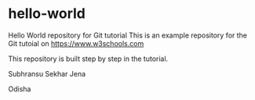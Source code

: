 # hello-world
Hello World repository for Git tutorial
This is an example repository for the Git tutoial on https://www.w3schools.com

This repository is built step by step in the tutorial.

Subhransu Sekhar Jena

Odisha
